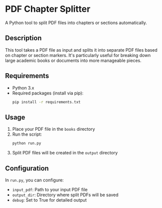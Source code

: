 # PDF Chapter Splitter

A Python tool to split PDF files into chapters or sections automatically.

## Description

This tool takes a PDF file as input and splits it into separate PDF files based on chapter or section markers. It's particularly useful for breaking down large academic books or documents into more manageable pieces.

## Requirements

- Python 3.x
- Required packages (install via pip):
  ```bash
  pip install -r requirements.txt
  ```

## Usage

1. Place your PDF file in the `books` directory
2. Run the script:
   ```python
   python run.py
   ```
3. Split PDF files will be created in the `output` directory

## Configuration

In `run.py`, you can configure:
- `input_pdf`: Path to your input PDF file
- `output_dir`: Directory where split PDFs will be saved
- `debug`: Set to True for detailed output

